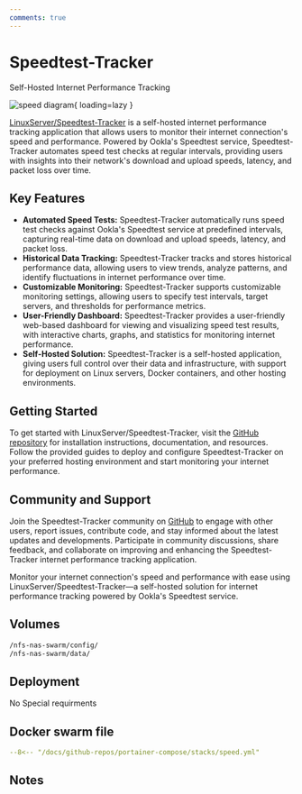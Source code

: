 ```yaml
---
comments: true
---
```


# Speedtest-Tracker

Self-Hosted Internet Performance Tracking

![speed diagram](/assets/diagrams/speed.png){ loading=lazy }

[LinuxServer/Speedtest-Tracker](https://github.com/linuxserver/speedtest-tracker) is a self-hosted internet performance tracking application that allows users to monitor their internet connection's speed and performance. Powered by Ookla's Speedtest service, Speedtest-Tracker automates speed test checks at regular intervals, providing users with insights into their network's download and upload speeds, latency, and packet loss over time.

## Key Features

- **Automated Speed Tests:** Speedtest-Tracker automatically runs speed test checks against Ookla's Speedtest service at predefined intervals, capturing real-time data on download and upload speeds, latency, and packet loss.
- **Historical Data Tracking:** Speedtest-Tracker tracks and stores historical performance data, allowing users to view trends, analyze patterns, and identify fluctuations in internet performance over time.
- **Customizable Monitoring:** Speedtest-Tracker supports customizable monitoring settings, allowing users to specify test intervals, target servers, and thresholds for performance metrics.
- **User-Friendly Dashboard:** Speedtest-Tracker provides a user-friendly web-based dashboard for viewing and visualizing speed test results, with interactive charts, graphs, and statistics for monitoring internet performance.
- **Self-Hosted Solution:** Speedtest-Tracker is a self-hosted application, giving users full control over their data and infrastructure, with support for deployment on Linux servers, Docker containers, and other hosting environments.

## Getting Started

To get started with LinuxServer/Speedtest-Tracker, visit the [GitHub repository](https://github.com/linuxserver/speedtest-tracker) for installation instructions, documentation, and resources. Follow the provided guides to deploy and configure Speedtest-Tracker on your preferred hosting environment and start monitoring your internet performance.

## Community and Support

Join the Speedtest-Tracker community on [GitHub](https://github.com/linuxserver/speedtest-tracker) to engage with other users, report issues, contribute code, and stay informed about the latest updates and developments. Participate in community discussions, share feedback, and collaborate on improving and enhancing the Speedtest-Tracker internet performance tracking application.

Monitor your internet connection's speed and performance with ease using LinuxServer/Speedtest-Tracker—a self-hosted solution for internet performance tracking powered by Ookla's Speedtest service.


## Volumes

```bash
/nfs-nas-swarm/config/
/nfs-nas-swarm/data/
```

## Deployment
No Special requirments

## Docker swarm file
``` yaml linenums="1" 
--8<-- "/docs/github-repos/portainer-compose/stacks/speed.yml"
```

## Notes

